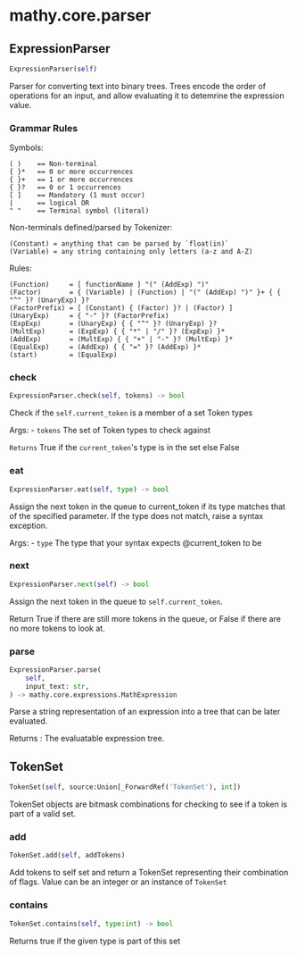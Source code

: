 # mathy.core.parser

## ExpressionParser
```python
ExpressionParser(self)
```
Parser for converting text into binary trees. Trees encode the order of
operations for an input, and allow evaluating it to detemrine the expression
value.

### Grammar Rules

Symbols:
```
( )    == Non-terminal
{ }*   == 0 or more occurrences
{ }+   == 1 or more occurrences
{ }?   == 0 or 1 occurrences
[ ]    == Mandatory (1 must occur)
|      == logical OR
" "    == Terminal symbol (literal)
```

Non-terminals defined/parsed by Tokenizer:
```
(Constant) = anything that can be parsed by `float(in)`
(Variable) = any string containing only letters (a-z and A-Z)
```

Rules:
```
(Function)     = [ functionName ] "(" (AddExp) ")"
(Factor)       = { (Variable) | (Function) | "(" (AddExp) ")" }+ { { "^" }? (UnaryExp) }?
(FactorPrefix) = [ (Constant) { (Factor) }? | (Factor) ]
(UnaryExp)     = { "-" }? (FactorPrefix)
(ExpExp)       = (UnaryExp) { { "^" }? (UnaryExp) }?
(MultExp)      = (ExpExp) { { "*" | "/" }? (ExpExp) }*
(AddExp)       = (MultExp) { { "+" | "-" }? (MultExp) }*
(EqualExp)     = (AddExp) { { "=" }? (AddExp) }*
(start)        = (EqualExp)
```

### check
```python
ExpressionParser.check(self, tokens) -> bool
```
Check if the `self.current_token` is a member of a set Token types

Args:
    - `tokens` The set of Token types to check against

`Returns` True if the `current_token`'s type is in the set else False
### eat
```python
ExpressionParser.eat(self, type) -> bool
```
Assign the next token in the queue to current_token if its type
matches that of the specified parameter. If the type does not match,
raise a syntax exception.

Args:
    - `type` The type that your syntax expects @current_token to be

### next
```python
ExpressionParser.next(self) -> bool
```
Assign the next token in the queue to `self.current_token`.

Return True if there are still more tokens in the queue, or False if there
are no more tokens to look at.
### parse
```python
ExpressionParser.parse(
    self,
    input_text: str,
) -> mathy.core.expressions.MathExpression
```
Parse a string representation of an expression into a tree
that can be later evaluated.

Returns : The evaluatable expression tree.

## TokenSet
```python
TokenSet(self, source:Union[_ForwardRef('TokenSet'), int])
```
TokenSet objects are bitmask combinations for checking to see
if a token is part of a valid set.
### add
```python
TokenSet.add(self, addTokens)
```
Add tokens to self set and return a TokenSet representing
their combination of flags.  Value can be an integer or an instance
of `TokenSet`
### contains
```python
TokenSet.contains(self, type:int) -> bool
```
Returns true if the given type is part of this set
